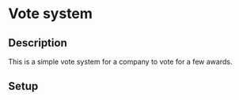 # Vote system

## Description

This is a simple vote system for a company to vote for a few awards.

## Setup
